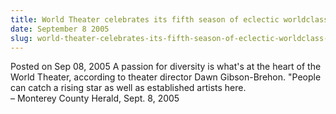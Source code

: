 ```yaml
---
title: World Theater celebrates its fifth season of eclectic worldclass entertainment
date: September 8 2005
slug: world-theater-celebrates-its-fifth-season-of-eclectic-worldclass-entertainment
---
```





<span class="date">Posted on Sep 08, 2005    </span>
A passion for diversity is what&apos;s at the heart of the World
Theater, according to theater director Dawn Gibson-Brehon. &quot;People
can catch a rising star as well as established artists here.<br>
&#x2013; Monterey County Herald, Sept. 8, 2005<br/></br>




